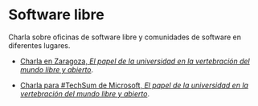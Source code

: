 # Software libre

Charla sobre oficinas de software libre y comunidades de software en
diferentes lugares.


*
  [Charla en Zaragoza, *El papel de la universidad en la vertebración del mundo libre y abierto*](https://jj.github.io/software-libre/zgz.html).
  
*
  [Charla para #TechSum de Microsoft, *El papel de la universidad en la vertebración del mundo libre y abierto*](https://jj.github.io/software-libre/ms.html).
  
